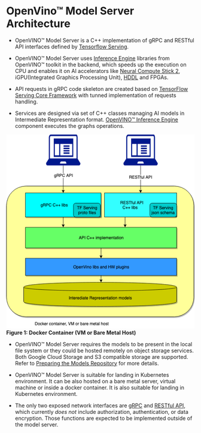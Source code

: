 # OpenVino&trade; Model Server Architecture

- OpenVINO™ Model Server is a C++ implementation of gRPC and RESTful API interfaces defined by [Tensorflow Serving](https://www.tensorflow.org/tfx/guide/serving).

- OpenVINO™ Model Server uses [Inference Engine](https://docs.openvinotoolkit.org/latest/openvino_docs_IE_DG_inference_engine_intro.html) libraries from OpenVINO™ toolkit in the backend, which speeds up the execution on CPU and enables it on AI accelerators like [Neural Compute Stick 2](https://software.intel.com/content/www/us/en/develop/hardware/neural-compute-stick.html), iGPU(Integrated Graphics Processing Unit), [HDDL](https://docs.openvinotoolkit.org/2018_R5/_docs_IE_DG_supported_plugins_HDDL.html) and FPGAs.

- API requests in gRPC code skeleton are created based on [TensorFlow Serving Core Framework](https://www.tensorflow.org/tfx/guide/serving) with tunned implementation of requests handling.

- Services are designed via set of C++ classes managing AI models in Intermediate Representation format. [OpenVINO&trade; Inference Engine](https://docs.openvinotoolkit.org/latest/openvino_docs_IE_DG_inference_engine_intro.html) component executes the graphs operations.

![architecture chart](./Images/serving-c.png)
**Figure 1: Docker Container (VM or Bare Metal Host)**

- OpenVINO&trade; Model Server requires the models to be present in the local file system or they could be hosted remotely on object storage services. Both Google Cloud Storage and S3 compatible storage are supported. Refer to [Preparing the Models Repository](./PreparingModelsRepository.md) for more details.

- OpenVINO&trade; Model Server is suitable for landing in Kubernetes environment. It can be also hosted on a bare metal server, virtual machine or inside a docker container. It is also suitable for landing in Kubernetes environment. 

- The only two exposed network interfaces are [gRPC](./ModelServerGRPCAPI.md) and [RESTful API](./ModelServerRESTAPI.md), which currently _does not_ include authorization, authentication, or data encryption. Those functions are expected to be implemented outside of the model server.